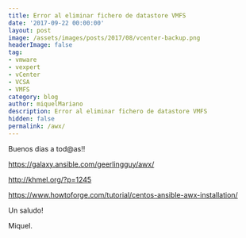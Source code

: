```yaml
---
title: Error al eliminar fichero de datastore VMFS
date: '2017-09-22 00:00:00'
layout: post
image: /assets/images/posts/2017/08/vcenter-backup.png
headerImage: false
tag:
- vmware
- vexpert
- vCenter
- VCSA
- VMFS
category: blog
author: miquelMariano
description: Error al eliminar fichero de datastore VMFS
hidden: false
permalink: /awx/
---
```


Buenos dias a tod@as!!


https://galaxy.ansible.com/geerlingguy/awx/

http://khmel.org/?p=1245

https://www.howtoforge.com/tutorial/centos-ansible-awx-installation/




Un saludo!

Miquel.



